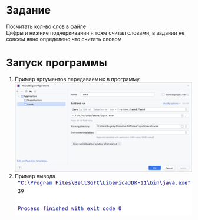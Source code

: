 # Задание
Посчитать кол-во слов в файле  
Цифры и нижние подчеркивания я тоже считал словами, в задании не совсем явно определено что считать словом
# Запуск программы
1. Пример аргументов передаваемых в программу  
![](../../../../images/task8/1.png)
2. Пример вывода  
![](../../../../images/task8/2.png)